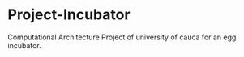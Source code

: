 # Project-Incubator
Computational Architecture Project of university of cauca for an egg incubator.
